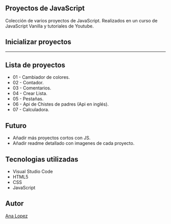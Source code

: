 ## Proyectos de JavaScript

Colección de varios proyectos de JavaScript. Realizados en un curso de JavaScript Vanilla y tutoriales de Youtube.

## Inicializar proyectos

--------------------------

## Lista de proyectos 

- 01 - Cambiador de colores.
- 02 - Contador.
- 03 - Comentarios.
- 04 - Crear Lista.
- 05 - Pestañas.
- 06 - Api de Chistes de padres (Api en inglés).
- 07 - Calculadora.

## Futuro

- Añadir más proyectos cortos con JS.
- Añadir readme detallado con imagenes de cada proyecto.

## Tecnologias utilizadas

- Visual Studio Code
- HTML5
- CSS
- JavaScript

## Autor 
[Ana Lopez](https://github.com/Alh-19)